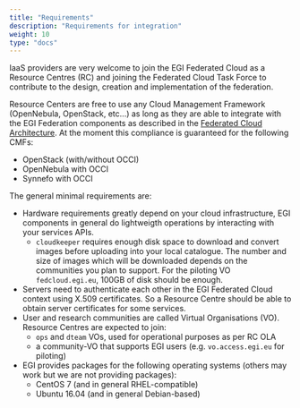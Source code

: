 ```yaml
---
title: "Requirements"
description: "Requirements for integration"
weight: 10
type: "docs"
---
```


IaaS providers are very welcome to join the EGI Federated Cloud as a Resource
Centres (RC) and joining the Federated Cloud Task Force to contribute to the
design, creation and implementation of the federation.

Resource Centers are free to use any Cloud Management Framework (OpenNebula,
OpenStack, etc\...) as long as they are able to integrate with the EGI
Federation components as described in the
[Federated Cloud Architecture](https://wiki.egi.eu/wiki/Federated_Cloud_Architecture).
At the moment this compliance is guaranteed for the following CMFs:

- OpenStack (with/without OCCI)
- OpenNebula with OCCI
- Synnefo with OCCI

The general minimal requirements are:

- Hardware requirements greatly depend on your cloud infrastructure, EGI
  components in general do lightweigth operations by interacting with your
  services APIs.
  - `cloudkeeper` requires enough disk space to download and convert images
    before uploading into your local catalogue. The number and size of images
    which will be downloaded depends on the communities you plan to support. For
    the piloting VO `fedcloud.egi.eu`, 100GB of disk should be enough.
- Servers need to authenticate each other in the EGI Federated Cloud context
  using X.509 certificates. So a Resource Centre should be able to obtain server
  certificates for some services.
- User and research communities are called Virtual Organisations (VO). Resource
  Centres are expected to join:
  - `ops` and `dteam` VOs, used for operational purposes as per RC OLA
  - a community-VO that supports EGI users (e.g. `vo.access.egi.eu` for
    piloting)
- EGI provides packages for the following operating systems (others may work but
  we are not providing packages):
  - CentOS 7 (and in general RHEL-compatible)
  - Ubuntu 16.04 (and in general Debian-based)
